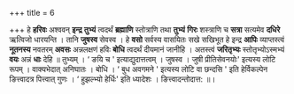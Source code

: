 +++
title = 6

+++
हे **हरिवः** अश्ववन् **इन्द्र** **तुभ्यं** त्वदर्थं **ब्रह्माणि** स्तोत्राणि तथा **तुभ्यं** **गिरः** शस्त्राणि च **सत्रा** सत्यमेव **दधिरे** ऋत्विजो धारयन्ति । तानि **जुषस्व** सेवस्व । हे **वसो** सर्वस्य वासयितः सखे सखिभूत हे इन्द्र **आपिः** व्याप्तस्त्वं **नूतनस्य** नवतरम् **अवसः** अन्नलक्षणं हविः **बोधि** त्वदर्थं दीयमानं जानीहि । अतस्त्वं **जरितृभ्यः** स्तोतृभ्योऽस्मभ्यं **वयः** अन्नं **धाः** देहि ॥ तुभ्यम् । ‘ ङयि च ' इत्याद्युदात्तत्वम् । जुषस्व । जुषी प्रीतिसेवनयोः' इत्यस्य लोटि रूपम् । वाक्यभेदात् अनिघातः । बोधि । ‘ बुध अवगमने ' इत्यस्य लोटि वा छन्दसि ' इति हेर्विकल्पेन ङित्त्वादत्र पित्त्वात् गुणः । ‘ हुझल्भ्यो हेर्धिः' इति ध्यादेशः । ङित्त्वादन्तोदात्त: ॥।